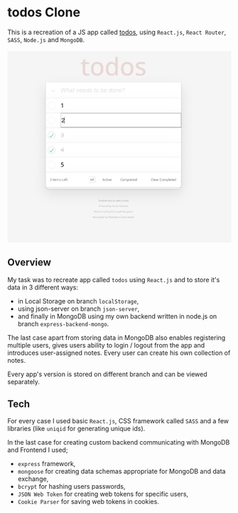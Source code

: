 # todos Clone

This is a recreation of a JS app called [todos](https://todomvc.com/examples/vanillajs/), using `React.js`, `React Router`, `SASS`, `Node.js` and `MongoDB`.
<br>
<br>
<img src="screenshots/screenshot1.jpg">

## Overview
My task was to recreate app called `todos` using `React.js` and to store it's data in 3 different ways:

- in Local Storage on branch `localStorage`,
- using json-server on branch `json-server`,
- and finally in MongoDB using my own backend written in node.js on branch `express-backend-mongo`.

The last case apart from storing data in MongoDB also enables registering multiple users, gives users ability to login / logout from the app and introduces user-assigned notes. Every user can create his own collection of notes.

Every app's version is stored on different branch and can be viewed separately.

## Tech

For every case I used basic `React.js`, CSS framework called `SASS` and a few libraries (like `uniqid` for generating unique ids).

In the last case for creating custom backend communicating with MongoDB and Frontend I used;
- `express` framework,
- `mongoose` for creating data schemas appropriate for MongoDB and data exchange,
- `bcrypt` for hashing users passwords,
- `JSON Web Token` for creating web tokens for specific users,
- `Cookie Parser` for saving web tokens in cookies.
